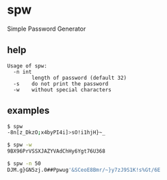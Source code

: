 # spw
Simple Password Generator

## help
```
Usage of spw:
  -n int
    	length of password (default 32)
  -s	do not print the password
  -w	without special characters
```

## examples

```bash
$ spw
-8n[z_DkzO;x4byPI4i]>sO!i1hjH}~_

$ spw -w
9BX96PrVSSXJAZYVAdChHy6Ygt76U368

$ spw -n 50
DJM.g}GN5zj.0##Ppwug'&SCeoE8Bmr/~}y7zJ9S1K!s%Gt/6E
```

